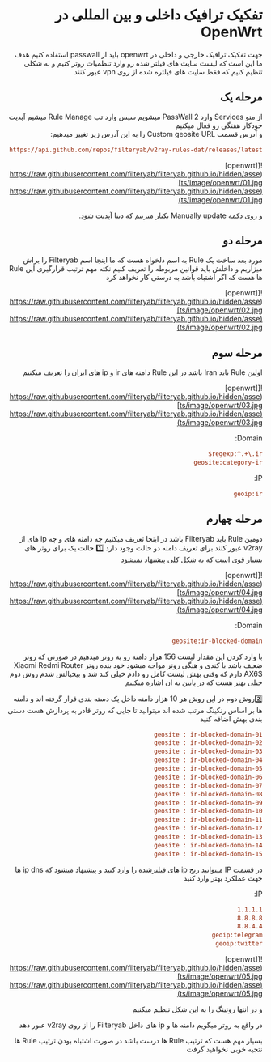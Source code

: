 <div dir=rtl>

# تفکیک ترافیک داخلی و بین المللی در OpenWrt


جهت تفکیک ترافیک خارجی و داخلی در openwrt باید از passwall استفاده کنیم
هدف ما این است که لیست سایت های فیلتر شده رو وارد تنظمیات روتر کنیم و به شکلی تنظیم کنیم که فقط سایت های فیلتره شده از روی vpn عبور کنند


## مرحله یک
از منو Services وارد PassWall 2 میشویم
سپس وارد تب Rule Manage میشیم آپدیت خودکار هفتگی رو فعال میکنیم  
و آدرس قسمت Custom geosite URL را به این آدرس زیر تغییر میدهیم:


```INI
https://api.github.com/repos/filteryab/v2ray-rules-dat/releases/latest
```
![[openwrt](https://raw.githubusercontent.com/filteryab/filteryab.github.io/hidden/assets/image/openwrt/01.jpg](https://raw.githubusercontent.com/filteryab/filteryab.github.io/hidden/assets/image/openwrt/01.jpg)

و روی دکمه Manually update یکبار میزنیم که دیتا آپدیت شود.

## مرحله دو

مورد بعد ساخت یک Rule به اسم دلخواه هست که ما اینجا اسم Filteryab را براش میزاریم
و داخلش باید قوانین مربوطه را تعریف کنیم
نکته مهم ترتیب قرارگیری این Rule ها هست
که اگر اشتباه باشد به درستی کار نخواهد کرد

![[openwrt](https://raw.githubusercontent.com/filteryab/filteryab.github.io/hidden/assets/image/openwrt/02.jpg](https://raw.githubusercontent.com/filteryab/filteryab.github.io/hidden/assets/image/openwrt/02.jpg)
## مرحله سوم
اولین Rule باید Iran باشد
در این Rule دامنه های ir و ip های ایران را تعریف میکنیم

![[openwrt](https://raw.githubusercontent.com/filteryab/filteryab.github.io/hidden/assets/image/openwrt/03.jpg](https://raw.githubusercontent.com/filteryab/filteryab.github.io/hidden/assets/image/openwrt/03.jpg)

Domain:
```INI
regexp:^.+\.ir$
geosite:category-ir
```

IP:
```INI
geoip:ir
```

## مرحله چهارم
دومین Rule باید Filteryab باشد
در اینجا تعریف میکنیم چه دامنه های و چه ip های از v2ray عبور کنند
برای تعریف دامنه دو حالت وجود دارد
1️⃣ حالت یک برای روتر های بسیار قوی است که به شکل کلی پیشنهاد نمیشود

![[openwrt](https://raw.githubusercontent.com/filteryab/filteryab.github.io/hidden/assets/image/openwrt/04.jpg](https://raw.githubusercontent.com/filteryab/filteryab.github.io/hidden/assets/image/openwrt/04.jpg)

Domain:
```INI
geosite:ir-blocked-domain
```
با وارد کردن این مقدار لیست 156 هزار دامنه رو به روتر میدهیم در صورتی که روتر ضعیف باشد با کندی و هنگی روتر مواجه میشود
خود بنده روتر Xiaomi Redmi Router AX6S دارم که وقتی بهش لیست کامل رو دادم خیلی کند شد و بیخیالش شدم
روش دوم خیلی بهتر هست که در پایین به ان اشاره میکنیم


2️⃣روش دوم
در این روش هر 10 هزار دامنه داخل یک دسته بندی قرار گرفته اند و دامنه ها بر اساس رنکینگ مرتب شده اند
میتوانید تا جایی که روتر قادر به پردازش هست دستی بندی بهش اضافه کنید

```INI
geosite : ir-blocked-domain-01
geosite : ir-blocked-domain-02
geosite : ir-blocked-domain-03
geosite : ir-blocked-domain-04
geosite : ir-blocked-domain-05
geosite : ir-blocked-domain-06
geosite : ir-blocked-domain-07
geosite : ir-blocked-domain-08
geosite : ir-blocked-domain-09
geosite : ir-blocked-domain-10
geosite : ir-blocked-domain-11
geosite : ir-blocked-domain-12
geosite : ir-blocked-domain-13
geosite : ir-blocked-domain-14
geosite : ir-blocked-domain-15
```

در قسمت IP میتوانید رنج ip های فیلترشده را وارد کنید و پیشنهاد میشود که ip dns ها جهت عملکرد بهتر وارد کنید

IP:
```INI
1.1.1.1
8.8.8.8
8.8.4.4
geoip:telegram
geoip:twitter
```


![[openwrt](https://raw.githubusercontent.com/filteryab/filteryab.github.io/hidden/assets/image/openwrt/05.jpg](https://raw.githubusercontent.com/filteryab/filteryab.github.io/hidden/assets/image/openwrt/05.jpg)

و در انتها روتینگ را به این شکل تنظیم میکنیم

در واقع به روتر میگویم دامنه ها و ip های داخل Filteryab را از روی v2ray عبور دهد

بسیار مهم هست که ترتیب Rule ها درست باشد در صورت اشتباه بودن ترتیب Rule ها نتجیه خوبی نخواهید گرفت
</div> 


